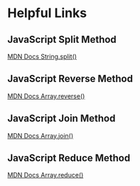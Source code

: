 # Helpful Links

## JavaScript Split Method
[MDN Docs String.split()](https://developer.mozilla.org/en-US/docs/Web/JavaScript/Reference/Global_Objects/String/split)

## JavaScript Reverse Method
[MDN Docs Array.reverse()](https://developer.mozilla.org/en-US/docs/Web/JavaScript/Reference/Global_Objects/Array/reverse)

## JavaScript Join Method
[MDN Docs Array.join()](https://developer.mozilla.org/en-US/docs/Web/JavaScript/Reference/Global_Objects/Array/join)

## JavaScript Reduce Method
[MDN Docs Array.reduce()](https://developer.mozilla.org/en-US/docs/Web/JavaScript/Reference/Global_Objects/Array/reduce)

